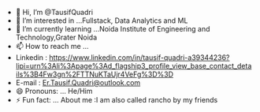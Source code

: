 - 👋 Hi, I’m @TausifQuadri
- 👀 I’m interested in ...Fullstack, Data Analytics and ML  
- 🌱 I’m currently learning ...Noida Institute of Engineering and Technology,Grater Noida
- 📫 How to reach me ...
- Linkedin : https://www.linkedin.com/in/tausif-quadri-a39344236?lipi=urn%3Ali%3Apage%3Ad_flagship3_profile_view_base_contact_details%3B4Fw3gn%2FTTNuKTaUjr4VeFg%3D%3D
-  E-mail : Er.Tausif.Quadri@outlook.com
- 😄 Pronouns: ... He/Him
- ⚡ Fun fact: ... About me :I am also called rancho by my friends

<!---
1)"pm1" is the name of the project
  a)you will find "pm1/pm1" which is the project file.
  b)you will find "pm1/medbil" this is the app file.
  c)delete the file inside the mgration folder use th migrations command.
2)install these aditional libraries for the project
pip install reportlab
pip install inflect
pip install django-model-utils
pip install celery
pip install django-celery-beat
pip install django-celery-results

--->

